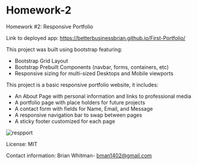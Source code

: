 # Homework-2
Homework #2: Responsive Portfolio

Link to deployed app: https://betterbusinessbrian.github.io/First-Portfolio/

This project was built using bootstrap featuring: 
- Bootstrap Grid Layout
- Bootstrap Prebuilt Components (navbar, forms, containers, etc)
- Responsive sizing for multi-sized Desktops and Mobile viewports

This project is a basic responsive portfolio website, it includes: 
- An About Page with personal information and links to professional media
- A portfolio page with place holders for future projects
- A contact form with fields for Name, Email, and Message
- A responsive navigation bar to swap between pages
- A sticky footer customized for each page

![respport](https://user-images.githubusercontent.com/69867441/97808646-1de09000-1c36-11eb-801e-d324cf16f942.JPG)

License: MIT

Contact information: Brian Whitman- bman1402@gmail.com
